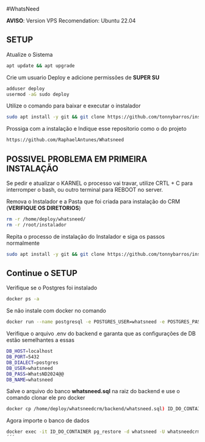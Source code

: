 #WhatsNeed

**AVISO**:
Version VPS Recomendation: Ubuntu 22.04

## SETUP
Atualize o Sistema
```bash
apt update && apt upgrade
```
Crie um usuario Deploy e adicione permissões de **SUPER SU**
```bash
adduser deploy
usermod -aG sudo deploy
```
Utilize o comando para baixar e executar o instalador
```bash
sudo apt install -y git && git clone https://github.com/tonnybarros/instalador.git instalador && sudo chmod -R 777 ./instalador && cd ./instalador && sudo ./install_primaria
```
Prossiga com a instalação e Indique esse repositorio como o do projeto
```bash
https://github.com/RaphaelAntunes/Whatsneed
```
## POSSIVEL PROBLEMA EM PRIMEIRA INSTALAÇÃO
Se pedir e atualizar o KARNEL o processo vai travar, utilize CRTL + C para interromper o bash, ou outro terminal para REBOOT no server.

Remova o Instalador e a Pasta que foi criada para instalação do CRM (**VERIFIQUE OS DIRETORIOS**)

```bash
rm -r /home/deploy/whatsneed/
rm -r /root/instalador
```
Repita o processo de instalação do Instalador e siga os passos normalmente

```bash
sudo apt install -y git && git clone https://github.com/tonnybarros/instalador.git instalador && sudo chmod -R 777 ./instalador && cd ./instalador && sudo ./install_primaria
```

## Continue o SETUP

Verifique se o Postgres foi instalado
```bash
docker ps -a
``` 
Se não instale com docker no comando
```bash
docker run --name postgresql -e POSTGRES_USER=whatsneed -e POSTGRES_PASSWORD=WhatsND2024@@ -p 5432:5432 -v /data:/var/lib/postgresql/data3 -d postgres
``` 

Verifique o arquivo .env do backend e garanta que as configurações de DB estão semelhantes a essas 
```bash
DB_HOST=localhost
DB_PORT=5432
DB_DIALECT=postgres
DB_USER=whatsneed
DB_PASS=WhatsND2024@@
DB_NAME=whatsneed
``` 
Salve o arquivo do banco **whatsneed.sql** na raiz do backend e use o comando clonar ele pro docker  
```bash
docker cp /home/deploy/whatsneedcrm/backend/whatsneed.sql) ID_DO_CONTAINER(comando docker ps):
``` 

Agora importe o banco de dados 
```bash
docker exec -it ID_DO_CONTAINER pg_restore -d whatsneed -U whatsneedcrm -h localhost -p 5432 /whatsneed.sql )
´´´



